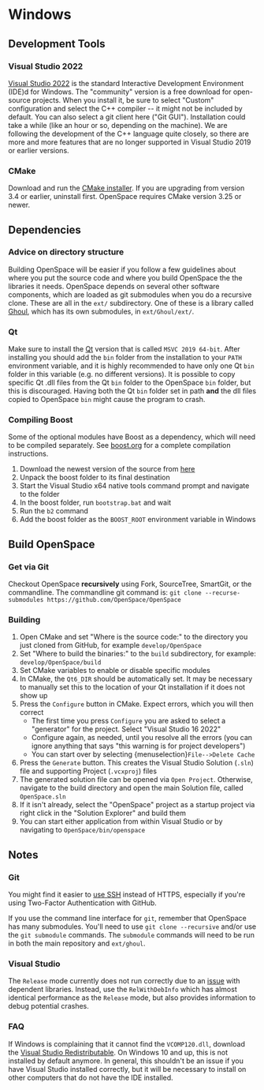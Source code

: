 # Windows

## Development Tools
### Visual Studio 2022
[Visual Studio 2022](http://www.visualstudio.com) is the standard Interactive Development Environment (IDE)d for Windows. The "community" version is a free download for open-source projects. When you install it, be sure to select "Custom" configuration and select the C++ compiler -- it might not be included by default. You can also select a git client here ("Git GUI"). Installation could take a while (like an hour or so, depending on the machine). We are following the development of the C++ language quite closely, so there are more and more features that are no longer supported in Visual Studio 2019 or earlier versions.

### CMake
Download and run the [CMake installer](https://cmake.org/download/). If you are upgrading from version 3.4 or earlier, uninstall first. OpenSpace requires CMake version 3.25 or newer.


## Dependencies
### Advice on directory structure
Building OpenSpace will be easier if you follow a few guidelines about where you put the source code and where you build OpenSpace the the libraries it needs. OpenSpace depends on several other software components, which are loaded as git submodules when you do a recursive clone. These are all in the `ext/` subdirectory. One of these is a library called [Ghoul](https://github.com/OpenSpace/Ghoul), which has its own submodules, in `ext/Ghoul/ext/`.

### Qt
Make sure to install the [Qt](https://www.qt.io/download) version that is called `MSVC 2019 64-bit`. After installing you should add the `bin` folder from the installation to your `PATH` environment variable, and it is highly recommended to have only one Qt `bin` folder in this variable (e.g. no different versions). It is possible to copy specific Qt .dll files from the Qt `bin` folder to the OpenSpace `bin` folder, but this is discouraged. Having both the Qt `bin` folder set in path **and** the dll files copied to OpenSpace `bin` might cause the program to crash.

### Compiling Boost
Some of the optional modules have Boost as a dependency, which will need to be compiled separately. See [boost.org](https://www.boost.org) for a complete compilation instructions.
  1. Download the newest version of the source from [here](https://www.boost.org/users/download/)
  1. Unpack the boost folder to its final destination
  1. Start the Visual Studio x64 native tools command prompt and navigate to the folder
  1. In the boost folder, run `bootstrap.bat` and wait
  1. Run the `b2` command
  1. Add the boost folder as the `BOOST_ROOT` environment variable in Windows


## Build OpenSpace
### Get via Git
Checkout OpenSpace **recursively** using Fork, SourceTree, SmartGit, or the commandline. The commandline git command is: `git clone --recurse-submodules https://github.com/OpenSpace/OpenSpace`

### Building
  1. Open CMake and set "Where is the source code:" to the directory you just cloned from GitHub, for example `develop/OpenSpace`
  1. Set "Where to build the binaries:" to the `build` subdirectory, for example: `develop/OpenSpace/build`
  1. Set CMake variables to enable or disable specific modules
  1. In CMake, the `Qt6_DIR` should be automatically set. It may be necessary to manually set this to the location of your Qt installation if it does not show up
  1. Press the `Configure` button in CMake. Expect errors, which you will then correct
     - The first time you press `Configure` you are asked to select a "generator" for the project. Select "Visual Studio 16 2022"
     - Configure again, as needed, until you resolve all the errors (you can ignore anything that says "this warning is for project developers")
     - You can start over by selecting {menuselection}`File-->Delete Cache`
  1. Press the `Generate` button. This creates the Visual Studio Solution (`.sln`) file and supporting Project (`.vcxproj`) files
  1. The generated solution file can be opened via `Open Project`. Otherwise, navigate to the build directory and open the main Solution file, called `OpenSpace.sln`
  1. If it isn't already, select the "OpenSpace" project as a startup project via right click in the "Solution Explorer" and build them
  1. You can start either application from within Visual Studio or by navigating to `OpenSpace/bin/openspace`


## Notes
### Git
You might find it easier to [use SSH](https://help.github.com/articles/generating-an-ssh-key/) instead of HTTPS, especially if you're using Two-Factor Authentication with GitHub.

If you use the command line interface for `git`, remember that OpenSpace has many submodules. You'll need to use `git clone --recursive` and/or use the `git submodule` commands. The `submodule` commands will need to be run in both the main repository and `ext/ghoul`.

### Visual Studio
The `Release` mode currently does not run correctly due to an [issue](https://github.com/OpenSpace/OpenSpace/issues/1657) with dependent libraries. Instead, use the `RelWithDebInfo` which has almost identical performance as the `Release` mode, but also provides information to debug potential crashes.

### FAQ
If Windows is complaining that it cannot find the `VCOMP120.dll`, download the [Visual Studio Redistributable](https://aka.ms/vs/16/release/vc_redist.x64.exe). On Windows 10 and up, this is not installed by default anymore. In general, this shouldn't be an issue if you have Visual Studio installed correctly, but it will be necessary to install on other computers that do not have the IDE installed.
